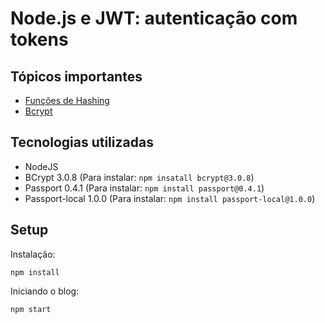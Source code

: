

# Node.js e JWT: autenticação com tokens

## Tópicos importantes
* [Funções de Hashing](./notas-de-aula/aula%201.04%20-%20Fun%C3%A7%C3%B5es%20de%20Hashing.md)
* [Bcrypt](./notas-de-aula/aula%201.07%20-%20Funcionamento%20do%20bcrypt.pdf)


## Tecnologias utilizadas
* NodeJS
* BCrypt 3.0.8 (Para instalar: `npm insatall bcrypt@3.0.8`)
* Passport 0.4.1 (Para instalar: `npm install passport@0.4.1`)
* Passport-local 1.0.0 (Para instalar: `npm install passport-local@1.0.0`)


## Setup

Instalação: 

```
npm install
```

Iniciando o blog:

```
npm start
```